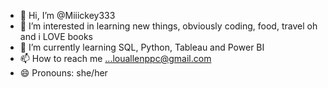 - 👋 Hi, I’m @Miiickey333
- 👀 I’m interested in learning new things, obviously coding, food, travel oh and i LOVE books
- 🌱 I’m currently learning SQL, Python, Tableau and Power BI
- 📫 How to reach me ...louallenppc@gmail.com
- 😄 Pronouns: she/her

